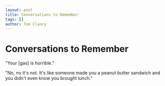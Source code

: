 ```yaml
---
layout: post
title: Conversations to Remember
tags: []
author: Tom Clancy
---
```


# Conversations to Remember

"Your [gas] is horrible."

"No, no it's not. It's like someone made you a peanut butter sandwich and you didn't even know you brought lunch."
